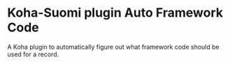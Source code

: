 # Koha-Suomi plugin Auto Framework Code

A Koha plugin to automatically figure out what framework code should be used
for a record.
